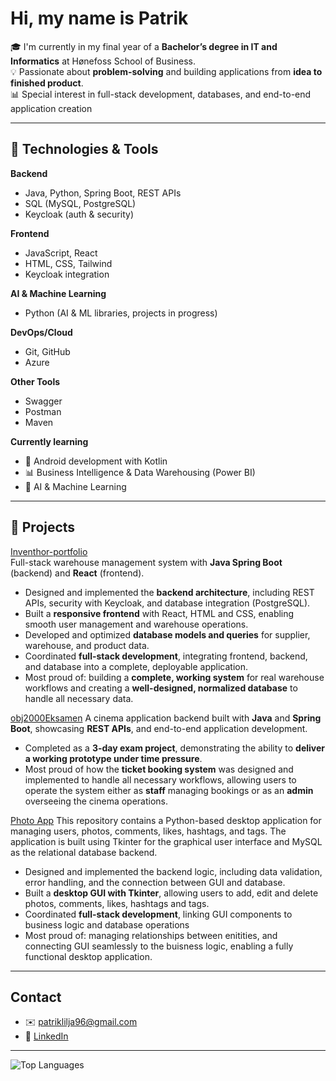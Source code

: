 # Hi, my name is Patrik 

🎓 I'm currently in my final year of a **Bachelor’s degree in IT and Informatics** at Hønefoss School of Business.  
💡 Passionate about **problem-solving** and building applications from **idea to finished product**.  
📊 Special interest in full-stack development, databases, and end-to-end application creation

---

## 🔧 Technologies & Tools

**Backend**  
- Java, Python, Spring Boot, REST APIs  
- SQL (MySQL, PostgreSQL)  
- Keycloak (auth & security)

**Frontend**  
- JavaScript, React  
- HTML, CSS, Tailwind  
- Keycloak integration

**AI & Machine Learning**
- Python (AI & ML libraries, projects in progress)

**DevOps/Cloud**  
- Git, GitHub
- Azure

**Other Tools**
- Swagger
- Postman
- Maven

**Currently learning**  
- 📱 Android development with Kotlin  
- 📊 Business Intelligence & Data Warehousing (Power BI)  
- 🤖 AI & Machine Learning

---

## 📌 Projects

[Inventhor-portfolio](https://github.com/Liljapatrik/inventhor-portfolio)  
Full-stack warehouse management system with **Java Spring Boot** (backend) and **React** (frontend).

- Designed and implemented the **backend architecture**, including REST APIs, security with Keycloak, and database integration (PostgreSQL).  
- Built a **responsive frontend** with React, HTML and CSS, enabling smooth user management and warehouse operations.  
- Developed and optimized **database models and queries** for supplier, warehouse, and product data.
- Coordinated **full-stack development**, integrating frontend, backend, and database into a complete, deployable application.
- Most proud of: building a **complete, working system** for real warehouse workflows and creating a **well-designed, normalized database** to handle all necessary data.
 
[obj2000Eksamen](https://github.com/Liljapatrik/obj2100Eksamen.git)
A cinema application backend built with **Java** and **Spring Boot**, showcasing **REST APIs**, and end-to-end application development.
- Completed as a **3-day exam project**, demonstrating the ability to **deliver a working prototype under time pressure**.
- Most proud of how the **ticket booking system** was designed and implemented to handle all necessary workflows, allowing users to operate the system either as **staff** managing bookings or as an **admin** overseeing the cinema operations.

[Photo App](https://github.com/Liljapatrik/photo_app.git)
This repository contains a Python-based desktop application for managing users, photos, comments, likes, hashtags, and tags. The application is built using Tkinter for the graphical user interface and MySQL as the relational database backend.
- Designed and implemented the backend logic, including data validation, error handling, and the connection between GUI and database.
- Built a **desktop GUI with Tkinter**, allowing users to add, edit and delete photos, comments, likes, hashtags and tags.
- Coordinated **full-stack development**, linking GUI components to business logic and database operations
- Most proud of: managing relationships between enitities, and connecting GUI seamlessly to the buisness logic, enabling a fully functional desktop application. 


---

## Contact
- ✉️ patriklilja96@gmail.com
- 💼 [LinkedIn](https://www.linkedin.com/in/patrik-lilja/)

---

![Top Languages](https://github-readme-stats.vercel.app/api/top-langs/?username=Liljapatrik&layout=compact&theme=radical)



